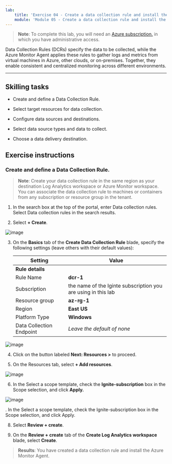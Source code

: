 ```yaml
---
lab:
    title: 'Exercise 04 - Create a data collection rule and install the Azure Monitor Agent'    
    module: 'Module 05 - Create a data collection rule and install the Azure Monitor Agent'
---
```



>**Note**: To complete this lab, you will need an [Azure subscription.](https://azure.microsoft.com/en-us/free/?azure-portal=true) in which you have administrative access. 


Data Collection Rules (DCRs) specify the data to be collected, while the Azure Monitor Agent applies these rules to gather logs and metrics from virtual machines in Azure, other clouds, or on-premises. Together, they enable consistent and centralized monitoring across different environments.

---

## Skilling tasks

- Create and define a Data Collection Rule.

- Select target resources for data collection.
  
- Configure data sources and destinations.

- Select data source types and data to collect.

- Choose a data delivery destination.

## Exercise instructions 

### Create and define a Data Collection Rule.

>**Note**: Create your data collection rule in the same region as your destination Log Analytics workspace or Azure Monitor workspace. You can associate the data collection rule to machines or containers from any subscription or resource group in the tenant. 
   
1. In the search box at the top of the portal, enter Data collection rules. Select Data collection rules in the search results.

2. Select **+ Create**.

![image](https://github.com/user-attachments/assets/e428c441-9d8d-4460-acd9-a97e2aa2b5af)

3. On the **Basics** tab of the **Create Data Collection Rule** blade, specify the following settings (leave others with their default values):

    |Setting|Value|
    |---|---|
    |**Rule details**|
    |Rule Name|**dcr-1**|
    |Subscription|the name of the Iginte subscription you are using in this lab|
    |Resource group|**az-rg-1**|
    |Region|**East US**|
    |Platform Type|**Windows**|
    |Data Collection Endpoint|*Leave the default of none*|

![image](https://github.com/user-attachments/assets/eee884f6-b20f-4d51-9310-6e755746ed9a)   

4. Click on the button labeled **Next: Resources >** to proceed.



5. On the Resources tab, select **+ Add resources**.

![image](https://github.com/user-attachments/assets/619106b4-7f5e-44dd-98c7-129689ab89c0)

6. In the Select a scope template, check the **Ignite-subscription** box in the Scope selection, and click **Apply.**

![image](https://github.com/user-attachments/assets/c95b76cd-1515-47a5-b07b-02dcb28c0bf3)


. In the Select a scope template, check the Ignite-subscription box in the Scope selection, and click Apply.


8. Select **Review + create**.

9. On the **Review + create** tab of the **Create Log Analytics workspace** blade, select **Create**.






> **Results**: You have created a data collection rule and install the Azure Monitor Agent.
